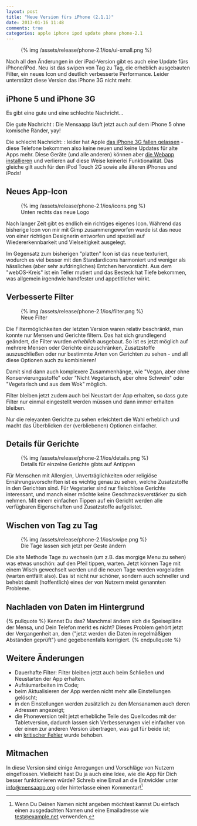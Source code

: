 ```yaml
---
layout: post
title: "Neue Version fürs iPhone (2.1.1)"
date: 2013-01-16 11:48
comments: true
categories: apple iphone ipod update phone phone-2.1
---
```


<figure class="left">
	{% img /assets/release/phone-2.1/ios/ui-small.png  %}
</figure> 

Nach all den Änderungen in der iPad-Version gibt es auch eine Update fürs 
iPhone/iPod. Neu ist das swipen von Tag zu Tag, die erheblich ausgebauten 
Filter, ein neues Icon und deutlich verbesserte Performance. Leider 
unterstützt diese Version das iPhone 3G nicht mehr.

<!-- more -->

iPhone 5 und iPhone 3G
---

Es gibt eine gute und eine schlechte Nachricht...

Die gute Nachricht
: Die Mensaapp läuft jetzt auch auf dem iPhone 5 ohne komische Ränder, yay!

Die schlecht Nachricht:
: leider hat Apple [das iPhone 3G fallen gelassen][apple-drops-support] - 
  diese Telefone bekommen also keine neuen und keine Updates für alte Apps 
  mehr. Diese Geräte (und alle anderen) können aber [die Webapp 
  installieren][webapp-iphone] und verlieren auf diese Weise keinerlei 
  Funktionalität. Das gleiche gilt auch für den iPod Touch 2G sowie alle 
  älteren iPhones und iPods!

Neues App-Icon
---
<figure class="right">
	{% img /assets/release/phone-2.1/ios/icons.png  %}
	<figcaption>Unten rechts das neue Logo</figcaption>
</figure> 

Nach langer Zeit gibt es endlich ein richtiges eigenes Icon. Während das 
bisherige Icon von mir mit Gimp zusammengeworfen wurde ist das neue von 
einer richtigen Designerin entworfen und speziell auf Wiedererkennbarkeit 
und Vielseitigkeit ausgelegt.

Im Gegensatz zum bisherigen "platten" Icon ist das neue texturiert, wodurch 
es viel besser mit den Standardicons harmoniert und weniger als hässliches 
(aber sehr aufdringliches) Entchen hervorsticht. Aus dem "webOS-Kreis" ist 
ein Teller mutiert und das Besteck hat Tiefe bekommen, was allgemein 
irgendwie handfester und appetitlicher wirkt.

Verbesserte Filter
----
<figure class="left">
	{% img /assets/release/phone-2.1/ios/filter.png  %}
	<figcaption>Neue Filter</figcaption>
</figure> 

Die Filtermöglichkeiten der letzten Version waren relativ beschränkt, man 
konnte nur Mensen und Gerichte filtern. Das hat sich grundlegend geändert, 
die Filter wurden  *erheblich* ausgebaut. So ist es jetzt möglich auf 
mehrere Mensen oder Gerichte einzuschränken, Zusatzstoffe auszuschließen 
oder nur bestimmte Arten von Gerichten zu sehen - und all diese Optionen 
auch zu kombinieren!

Damit sind dann auch komplexere Zusammenhänge, wie "Vegan, aber ohne
Konservierungsstoffe" oder "Nicht Vegetarisch, aber ohne Schwein" oder 
"Vegetarisch und aus dem Wok" möglich.

Filter bleiben jetzt zudem auch bei Neustart der App erhalten, so dass
gute Filter nur einmal eingestellt werden müssen und dann immer erhalten bleiben.

Nur die relevanten Gerichte zu sehen erleichtert die Wahl erheblich und
macht das Überblicken der (verbliebenen) Optionen einfacher.

Details für Gerichte
----
<figure class="right">
	{% img /assets/release/phone-2.1/ios/details.png  %}
	<figcaption>Details für einzelne Gerichte gibts auf Antippen</figcaption>
</figure> 

Für Menschen mit Allergien, Unverträglichkeiten oder religiöse 
Ernährungsvorschriften ist es wichtig genau zu sehen, welche Zusatzstoffe in 
den Gerichten sind. Für Vegetarier sind nur fleischlose Gerichte 
interessant, und manch einer möchte keine Geschmacksverstärker zu sich 
nehmen. Mit einem einfachen Tippen auf ein Gericht werden alle verfügbaren 
Eigenschaften und Zusatzstoffe aufgelistet.

Wischen von Tag zu Tag
----
<figure class="left">
	{% img /assets/release/phone-2.1/ios/swipe.png  %}
	<figcaption>Die Tage lassen sich jetzt per Geste ändern</figcaption>
</figure> 

Die alte Methode Tage zu wechseln (um z.B. das morgige Menu zu sehen) was 
etwas unschön: auf den Pfeil tippen, warten. Jetzt können Tage mit einem 
Wisch gewechselt werden und die neuen Tage werden vorgeladen (warten 
entfällt also). Das ist nicht nur schöner, sondern auch schneller und behebt 
damit (hoffentlich) eines der von Nutzern meist genannten Probleme.


Nachladen von Daten im Hintergrund
---

{% pullquote %}
Kennst Du das? Manchmal ändern sich die Speisepläne der Mensa, und Dein Telefon merkt es nicht? 
Dieses Problem gehört jetzt der Vergangenheit an, den {"jetzt werden die Daten in regelmäßigen 
Abständen geprüft"} und gegebenenfalls korrigiert.
{% endpullquote %}


Weitere Änderungen
---

- Dauerhafte Filter: Filter bleiben jetzt auch beim Schließen und Neustarten 
der App erhalten.
- Aufräumarbeiten im Code;
- beim Aktualisieren der App werden nicht mehr alle Einstellungen gelöscht;
- in den Einstellungen werden zusätzlich zu den Mensanamen auch deren 
Adressen angezeigt;
- die Phoneversion teilt jetzt erhebliche Teile des Quellcodes mit der 
Tabletversion, dadurch lassen sich Verbesserungen viel einfacher von der einen 
zur anderen Version übertragen, was gut für beide ist;
- ein [kritischer Fehler](/blog/2013/kritisches-update-fur-alle-plattformen/) wurde behoben.


Mitmachen
---
In diese Version sind einige Anregungen und Vorschläge von Nutzern
eingeflossen. Vielleicht hast Du ja auch eine Idee, wie die App für Dich
besser funktionieren würde? Schreib eine Email an die Entwickler unter
<info@mensaapp.org> oder hinterlasse einen Kommentar![^1]

[^1]: Wenn Du Deinen Namen nicht angeben möchtest kannst Du einfach einen ausgedachten Namen und eine Emailadresse wie test@example.net verwenden.
 
 
[apple-drops-support]: http://www.macstories.net/news/with-ios-4-3-apple-drops-iphone-3g-support/
[webapp-iphone]: /webapp-installieren#iphone
